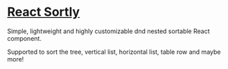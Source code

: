 # [React Sortly](https://lytc.github.io/react-sortly)
Simple, lightweight and highly customizable dnd nested sortable React component.

Supported to sort the tree, vertical list, horizontal list, table row and maybe more!
